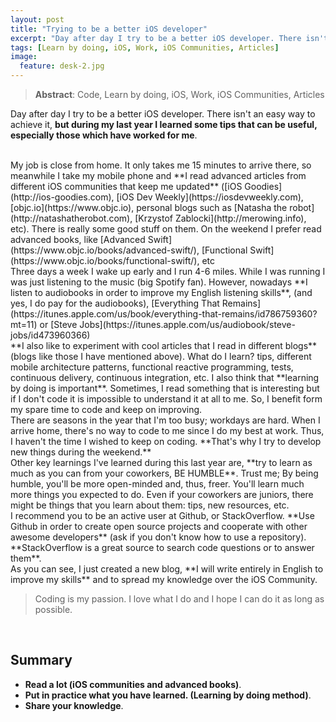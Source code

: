 ```yaml
---
layout: post
title: "Trying to be a better iOS developer"
excerpt: "Day after day I try to be a better iOS developer. There isn't an easy way to achieve it, but during my last year I learned..."
tags: [Learn by doing, iOS, Work, iOS Communities, Articles]
image:
  feature: desk-2.jpg
---
```


> **Abstract**: Code, Learn by doing, iOS, Work, iOS Communities, Articles

Day after day I try to be a better iOS developer. There isn't an easy way to achieve it, **but during my last year I learned some tips that can be useful, especially those which have worked for me**.

<br/>
My job is close from home. It only takes me 15 minutes to arrive there, so meanwhile I take my mobile phone and **I read advanced articles from different iOS communities that keep me updated** ([iOS Goodies](http://ios-goodies.com), [iOS Dev Weekly](https://iosdevweekly.com), [objc.io](https://www.objc.io), personal blogs such as [Natasha the robot](http://natashatherobot.com), [Krzystof Zablocki](http://merowing.info), etc). There is really some good stuff on them. On the weekend I prefer read advanced books, like [Advanced Swift](https://www.objc.io/books/advanced-swift/), [Functional Swift](https://www.objc.io/books/functional-swift/), etc

<br/>
Three days a week I wake up early and I run 4-6 miles. While I was running I was just listening to the music (big Spotify fan). However, nowadays **I listen to audiobooks in order to improve my English listening skills**, (and yes, I do pay for the audiobooks), [Everything That Remains](https://itunes.apple.com/us/book/everything-that-remains/id786759360?mt=11) or [Steve Jobs](https://itunes.apple.com/us/audiobook/steve-jobs/id473960366)

<br/>
**I also like to experiment with cool articles that I read in different blogs** (blogs like those I have mentioned above). What do I learn? tips, different mobile architecture patterns, functional reactive programming, tests, continuous delivery, continuous integration, etc. I also think that **learning by doing is important**. Sometimes, I read something that is interesting but if I don't code it is impossible to understand it at all to me. So, I benefit form my spare time to code and keep on improving.

<br/>
There are seasons in the year that I'm too busy; workdays are hard. When I arrive home, there's no way to code to me since I do my best at work. Thus, I haven't the time I wished to keep on coding. **That's why I try to develop new things during the weekend.**

<br/>
Other key learnings I've learned during this last year are, **try to learn as much as you can from your coworkers, BE HUMBLE**. Trust me; By being humble, you'll be more open-minded and, thus, freer. You'll learn much more things you expected to do. Even if your coworkers are juniors, there might be things that you learn about them: tips, new resources, etc.

<br/>
I recommend you to be an active user at Github, or StackOverflow. **Use Github in order to create open source projects and cooperate with other awesome developers** (ask if you don't know how to use a repository). **StackOverflow is a great source to search code questions or to answer them**.

<br/>
As you can see, I just created a new blog, **I will write entirely in English to improve my skills** and to spread my knowledge over the iOS Community.

> Coding is my passion. I love what I do and I hope I can do it as long as possible.

<br/>
<h2>Summary</h2>

- **Read a lot (iOS communities and advanced books)**.
- **Put in practice what you have learned. (Learning by doing method)**.
- **Share your knowledge**.

<br/>
<br/>
